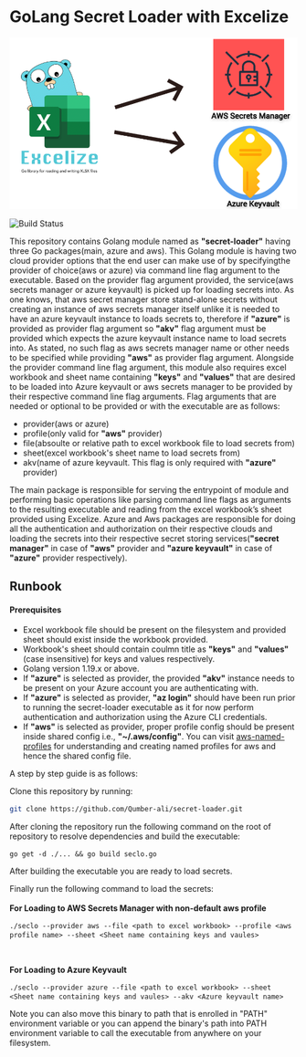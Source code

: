 

# GoLang Secret Loader with Excelize
![Qamber](assets/secret_loader.png)

![Build Status](https://travis-ci.org/joemccann/dillinger.svg?branch=master)

This repository contains Golang module named as **"secret-loader"** having three Go packages(main, azure and aws). This Golang module is having two cloud provider options that the end user can make use of by specifyingthe provider of choice(aws or azure) via command line flag argument to the executable. Based on the provider flag argument provided, the service(aws secrets manager or azure keyvault) is picked up for loading secrets into. As one knows, that aws secret manager store stand-alone secrets without creating an instance of aws secrets manager itself unlike it is needed to have an azure keyvault instance to loads secrets to, therefore if **"azure"** is provided as provider flag argument so **"akv"** flag argument must be provided which expects the azure keyvault instance name to load secrets into. As stated, no such flag as aws secrets manager name or other needs to be specified while providing **"aws"** as provider flag argument. Alongside the provider command line flag argument, this module also requires excel workbook and sheet name containing **"keys"** and **"values"** that are desired to be loaded into Azure keyvault or aws secrets manager to be provided by their respective command line flag arguments. Flag arguments that are needed or optional to be provided or with the executable are as follows:

* provider(aws or azure)
* profile(only valid for **"aws"** provider)
* file(absoulte or relative path to excel workbook file to load secrets from)
* sheet(excel workbook's sheet name to load secrets from)
* akv(name of azure keyvault. This flag is only required with **"azure"** provider)

The main package is responsible for serving the entrypoint of module and performing basic operations like parsing command line flags as arguments to the resulting executable and reading from the excel workbook’s sheet provided using Excelize. Azure and Aws packages are responsible for doing all the authentication and authorization on their respective clouds and loading the secrets into their respective secret storing services(**"secret manager"** in case of **"aws"** provider and **"azure keyvault"** in case of **"azure"** provider respectively).

## Runbook

#### Prerequisites

* Excel workbook file should be present on the filesystem and provided sheet should exist inside the workbook provided. 
* Workbook's sheet should contain coulmn title as **"keys"** and **"values"** (case insensitive) for keys and values respectively.
* Golang version 1.19.x or above.
* If **"azure"** is selected as provider, the provided **"akv"** instance needs to be present on your Azure account you are authenticating with.
* If **"azure"** is selected as provider, **"az login"** should have been run prior to running the secret-loader executable as it for now perform authentication and authorization using the Azure CLI credentials.
* If **"aws"** is selected as provider, proper profile config should be present inside shared config i.e., **"~/.aws/config"**. You can visit [aws-named-profiles](https://docs.aws.amazon.com/cli/latest/userguide/cli-configure-profiles.html) for understanding and creating named profiles for aws and hence the shared config file. 



A step by step guide is as follows:

Clone this repository by running:
```sh
git clone https://github.com/Qumber-ali/secret-loader.git
```
After cloning the repository run the following command on the root of repository to resolve dependencies and build the executable:
```golang
go get -d ./... && go build seclo.go
```

After building the executable you are ready to load secrets.

Finally run the following command to load the secrets:
<br />  
**For Loading to AWS Secrets Manager with non-default aws profile**

```golang
./seclo --provider aws --file <path to excel workbook> --profile <aws profile name> --sheet <Sheet name containing keys and vaules>
```
<br />  

**For Loading to Azure Keyvault**

```golang
./seclo --provider azure --file <path to excel workbook> --sheet <Sheet name containing keys and vaules> --akv <Azure keyvault name>
```

Note you can also move this binary to path that is enrolled in "PATH" environment variable or you can append the binary's path into PATH environment variable to call the executable from anywhere on your filesystem.  



